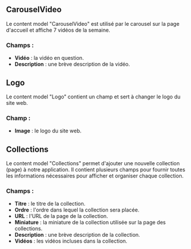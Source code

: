 ## CarouselVideo

Le content model "CarouselVideo" est utilisé par le carousel sur la page d'accueil et affiche 7 vidéos de la semaine.

### Champs :

- **Vidéo** : la vidéo en question.
- **Description** : une brève description de la vidéo.

## Logo

Le content model "Logo" contient un champ et sert à changer le logo du site web.

### Champ :

- **Image** : le logo du site web.

## Collections

Le content model "Collections" permet d'ajouter une nouvelle collection (page) à notre application. Il contient plusieurs champs pour fournir toutes les informations nécessaires pour afficher et organiser chaque collection.

### Champs :

- **Titre** : le titre de la collection.
- **Ordre** : l'ordre dans lequel la collection sera placée.
- **URL** : l'URL de la page de la collection.
- **Miniature** : la miniature de la collection utilisée sur la page des collections.
- **Description** : une brève description de la collection.
- **Vidéos** : les vidéos incluses dans la collection.
